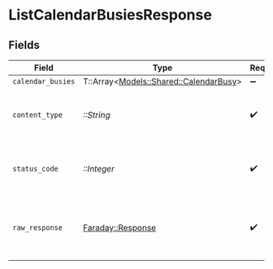 # ListCalendarBusiesResponse


## Fields

| Field                                                                         | Type                                                                          | Required                                                                      | Description                                                                   |
| ----------------------------------------------------------------------------- | ----------------------------------------------------------------------------- | ----------------------------------------------------------------------------- | ----------------------------------------------------------------------------- |
| `calendar_busies`                                                             | T::Array<[Models::Shared::CalendarBusy](../../models/shared/calendarbusy.md)> | :heavy_minus_sign:                                                            | Successful                                                                    |
| `content_type`                                                                | *::String*                                                                    | :heavy_check_mark:                                                            | HTTP response content type for this operation                                 |
| `status_code`                                                                 | *::Integer*                                                                   | :heavy_check_mark:                                                            | HTTP response status code for this operation                                  |
| `raw_response`                                                                | [Faraday::Response](https://www.rubydoc.info/gems/faraday/Faraday/Response)   | :heavy_check_mark:                                                            | Raw HTTP response; suitable for custom response parsing                       |